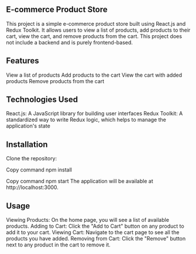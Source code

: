 ## E-commerce Product Store
This project is a simple e-commerce product store built using React.js and Redux Toolkit. It allows users to view a list of products, add products to their cart, view the cart, and remove products from the cart. This project does not include a backend and is purely frontend-based.

## Features
View a list of products
Add products to the cart
View the cart with added products
Remove products from the cart

## Technologies Used
React.js: A JavaScript library for building user interfaces
Redux Toolkit: A standardized way to write Redux logic, which helps to manage the application's state

## Installation
Clone the repository:

Copy command
npm install

Copy command
npm start
The application will be available at http://localhost:3000.

## Usage
Viewing Products: On the home page, you will see a list of available products.
Adding to Cart: Click the "Add to Cart" button on any product to add it to your cart.
Viewing Cart: Navigate to the cart page to see all the products you have added.
Removing from Cart: Click the "Remove" button next to any product in the cart to remove it.